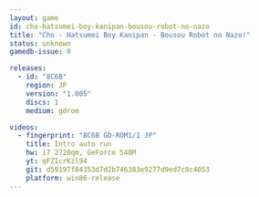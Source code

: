 ```yaml
---
layout: game
id: cho-hatsumei-boy-kanipan-bousou-robot-no-nazo
title: "Cho - Hatsumei Boy Kanipan - Bousou Robot no Nazo!"
status: unknown
gamedb-issue: 0

releases:
  - id: "8C6B"
    region: JP
    version: "1.005"
    discs: 1
    medium: gdrom

videos:
  - fingerprint: "8C6B GD-ROM1/1 JP"
    title: Intro auto run
    hw: i7 2720qm, GeForce 540M
    yt: qFZIcrKzl94
    git: d59197f84353d7d2b746383e9277d9ed7c8c4053
    platform: win86-release
---
```

